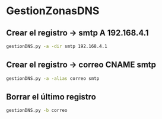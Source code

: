 # GestionZonasDNS

## Crear el registro -> smtp A 192.168.4.1

```sh
gestionDNS.py -a -dir smtp 192.168.4.1
```

## Crear el registro -> correo CNAME smtp

```sh
gestionDNS.py -a -alias correo smtp
```

## Borrar el último registro

```sh
gestionDNS.py -b correo
```
